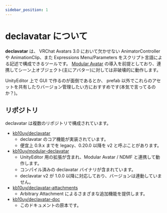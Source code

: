 ```yaml
---
sidebar_position: 1
---
```


# declavatar について

**declavatar** は、 VRChat Avatars 3.0 において欠かせない AnimatorController や AnimationClip、また Expressions Menu/Parameters をスクリプト言語による記述で構成できるツールです。
[Modular Avatar](https://modular-avatar.nadena.dev/ja) の導入を前提としており、連携してシーン上オブジェクト(主にアバター)に対しては非破壊的に動作します。

UnityEditor 上で GUI で作るのが面倒であるとか、 prefab 以外でこれらのアセットを共有したりバージョン管理したい方におすすめです(本気で言ってるのか？)。

## リポジトリ

declavatar は複数のリポジトリで構成されています。

* [kb10uy/declavatar](https://github.com/kb10uy/declavatar)
    - declavatar のコア機能が実装されています。
    - 便宜上 0.9.x までを legacy、0.20.0 以降を v2 と呼ぶことがあります。
* [kb10uy/modular-declavatar](https://github.com/kb10uy/modular-declavatar)
    - UnityEditor 用の拡張が含まれ、Modular Avatar / NDMF と連携して動作します。
    - コンパイル済みの declavatar バイナリが含まれています。
    - declavatar v2 が 1.0.0 以降に対応しており、バージョンは連動していません。
* [kb10uy/declavatar-attachments](https://github.com/kb10uy/declavatar-attachments)
    - Arbitrary Attachment によるさまざまな追加機能を提供します。
* [kb10uy/declavatar-doc](https://github.com/kb10uy/declavatar-doc)
    - このドキュメントの原本です。
